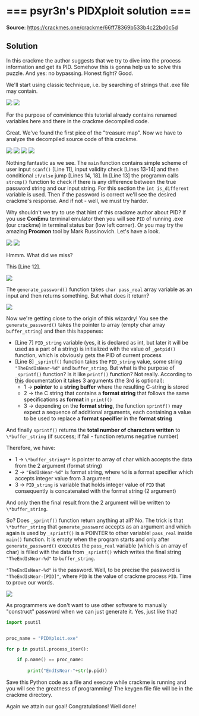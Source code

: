 # === psyr3n's PIDXploit solution ===

**Source**: https://crackmes.one/crackme/66ff78369b533b4c22bd0c5d

## Solution

In this crackme the author suggests that we try to dive into the process information and get its PID. Somehow this is gonna help us to solve this puzzle. And yes: no bypassing. Honest fight? Good.

We'll start using classic technique, i.e. by searching of strings that .exe file may contain.

<img src = "https://github.com/Marco888Space/Reverse-Engineering-crackmes-with-Ghidra/blob/main/solutions/crackme_4/1.PNG">

<img src = "https://github.com/Marco888Space/Reverse-Engineering-crackmes-with-Ghidra/blob/main/solutions/crackme_4/2.PNG">

For the purpose of convinience this tutorial already contains renamed variables here and there in the crackme decompiled code.

Great. We've found the first pice of the "treasure map". Now we have to analyze the decompiled source code of this crackme.

<img src = "https://github.com/Marco888Space/Reverse-Engineering-crackmes-with-Ghidra/blob/main/solutions/crackme_4/3.PNG">

<img src = "https://github.com/Marco888Space/Reverse-Engineering-crackmes-with-Ghidra/blob/main/solutions/crackme_4/4.PNG">

<img src = "https://github.com/Marco888Space/Reverse-Engineering-crackmes-with-Ghidra/blob/main/solutions/crackme_4/6.PNG">

<img src = "https://github.com/Marco888Space/Reverse-Engineering-crackmes-with-Ghidra/blob/main/solutions/crackme_4/7.PNG">

Nothing fantastic as we see. The ```main``` function contains simple scheme of user input ```scanf()``` [Line 11], input validity check [Lines 13-14] and then conditional ```if/else``` jump [Lines 14, 18]. In [Line 13] the programm calls ```strcmp()``` function to check if there is any difference between the true password string and our input string. For this section the ```int is_different``` variable is used. Then if the password is correct we'll see the desired crackme's response. And if not - well, we must try harder.

Why shouldn't we try to use that hint of this crackme author about PID? If you use **ConEmu** terminal emulator then you will see ```PID``` of running .exe (our crackme) in terminal status bar (low left corner). Or you may try the amazing **Procmon** tool by Mark Russinovich. Let's have a look.

<img src = "https://github.com/Marco888Space/Reverse-Engineering-crackmes-with-Ghidra/blob/main/solutions/crackme_4/9.PNG">

<img src = "https://github.com/Marco888Space/Reverse-Engineering-crackmes-with-Ghidra/blob/main/solutions/crackme_4/10.PNG">

Hmmm. What did we miss?

This [Line 12].

<img src = "https://github.com/Marco888Space/Reverse-Engineering-crackmes-with-Ghidra/blob/main/solutions/crackme_4/5.PNG">

The ```generate_password()``` function takes ```char pass_real``` array variable as an input and then returns something. But what does it return?

<img src = "https://github.com/Marco888Space/Reverse-Engineering-crackmes-with-Ghidra/blob/main/solutions/crackme_4/8.PNG">

Now we're getting close to the origin of this wizardry! You see the ```generate_password()``` takes the pointer to array (empty char array ```buffer_string```) and then this happenes:

- [Line 7] ```PID_string```  variable (yes, it is declared as int, but later it will be used as a part of a string) is initialized with the value of ```_getpid()``` function, which is obviously gets the PID of current process
- [Line 8] ```_sprintf()``` function takes the ```PID_string``` value, some string ```"TheEndIsNear-%d"``` and ```buffer_string```. But what is the purpose of ```_sprintf()``` function? Is it like ```printf()``` function? Not really. According to [this](https://cplusplus.com/reference/cstdio/sprintf/) documentation it takes 3 arguments (the 3rd is optional):
  - 1 -> **pointer** to a **string buffer** where the resulting C-string is stored
  - 2 -> the C string that contains a **format string** that follows the same specifications as **format** in ```printf()```
  - 3 -> depending on the **format string**, the function ```sprintf()``` may expect a sequence of additional arguments, each containing a value to be used to replace a **format specifier** in the **format string**
 
And finally ```sprintf()``` returns the **total number of characters written** to ```\*buffer_string``` (if success; if fail - function returns negative number)

Therefore, we have:
- 1 -> ```\*buffer_string**``` is pointer to array of char which accepts the data from the 2 argument (format string)
- 2 -> ```"EndIsNear-%d"``` is format string, where ```%d``` is a format specifier which accepts integer value from 3 argument
- 3 -> ```PID_string``` is variable that holds integer value of ```PID``` that consequently is concatenated with the format string (2 argument)

And only then the final result from the 2 argument will be written to ```\*buffer_string```.

So? Does ```_sprintf()``` function return anything at all? No. The trick is that ```\*buffer_string``` that ```generate_password``` accepts as an argument and which again is used by ```_sprintf()``` is a POINTER to other variable! ```pass_real``` inside ```main()``` function. It is empty when the program starts and only after ```generate_password()``` executes the ```pass_real``` variable (which is an array of char) is filled with the data from ```_sprintf()``` which writes the final string ```"TheEndIsNear-%d"``` to ```buffer_string```.

```"TheEndIsNear-%d"``` is the password. Well, to be precise the password is ```"TheEndIsNear-[PID]"```, where ```PID``` is the value of crackme process ```PID```.
Time to prove our words.

<img src = "https://github.com/Marco888Space/Reverse-Engineering-crackmes-with-Ghidra/blob/main/solutions/crackme_4/11.PNG">

As programmers we don't want to use other software to manually "construct" password when we can just generate it. Yes, just like that!

```python
import psutil


proc_name = "PIDXploit.exe"

for p in psutil.process_iter():

    if p.name() == proc_name:
        
        print("EndIsNear-"+str(p.pid))
```

Save this Python code as a file and execute while crackme is running and you will see the greatness of programming! The keygen file file will be in the crackme directory.

Again we attain our goal! Congratulations! Well done!
